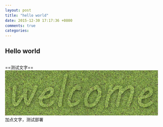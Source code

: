 ```yaml
---
layout: post
title: "hello world"
date: 2015-12-30 17:17:36 +0800
comments: true
categories: 
---
```

## Hello world ##

```#import UIKit.h
```
==测试文字==
![welcome](../blogpic/welcome.jpg)
加点文字，测试部署


